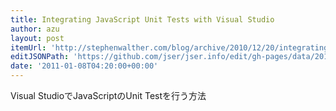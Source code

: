 ```yaml
---
title: Integrating JavaScript Unit Tests with Visual Studio
author: azu
layout: post
itemUrl: 'http://stephenwalther.com/blog/archive/2010/12/20/integrating-javascript-unit-tests-with-visual-studio.aspx'
editJSONPath: 'https://github.com/jser/jser.info/edit/gh-pages/data/2011/01/index.json'
date: '2011-01-08T04:20:00+00:00'
---
```

Visual StudioでJavaScriptのUnit Testを行う方法
